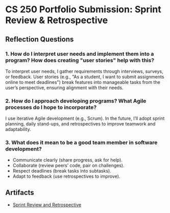 # CS 250 Portfolio Submission: Sprint Review & Retrospective

## Reflection Questions

### 1. How do I interpret user needs and implement them into a program? How does creating "user stories" help with this?  
To interpret user needs, I gather requirements through interviews, surveys, or feedback. User stories (e.g., "As a student, I want to submit assignments online to meet deadlines") break features into manageable tasks from the user’s perspective, ensuring alignment with their needs.

### 2. How do I approach developing programs? What Agile processes do I hope to incorporate?  
I use iterative Agile development (e.g., Scrum). In the future, I’ll adopt sprint planning, daily stand-ups, and retrospectives to improve teamwork and adaptability.

### 3. What does it mean to be a good team member in software development?  
- Communicate clearly (share progress, ask for help).  
- Collaborate (review peers’ code, pair on challenges).  
- Respect deadlines (break tasks into subtasks).  
- Adapt to feedback (use retrospectives to improve).  

## Artifacts  
- [Sprint Review and Retrospective](/CS250_Sprint_Review_Retrospective.pdf)  
